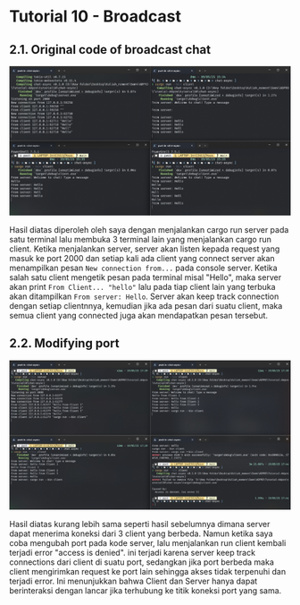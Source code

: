 # Tutorial 10 - Broadcast

## 2.1. Original code of broadcast chat
![alt text](image.png)

Hasil diatas diperoleh oleh saya dengan menjalankan cargo run server pada satu terminal lalu membuka 3 terminal lain yang menjalankan cargo run client. Ketika menjalankan server, server akan listen kepada request yang masuk ke port 2000 dan setiap kali ada client yang connect server akan menampilkan pesan `New connection from...` pada console server. Ketika salah satu client mengetik pesan pada terminal misal "Hello", maka server akan print `From Client... "hello"` lalu pada tiap client lain yang terbuka akan ditampilkan `From server: Hello`. Server akan keep track connection dengan setiap clientnnya, kemudian jika ada pesan dari suatu client, maka semua client yang connected juga akan mendapatkan pesan tersebut.

## 2.2. Modifying port
![alt text](image-1.png)

Hasil diatas kurang lebih sama seperti hasil sebelumnya dimana server dapat menerima koneksi dari 3 client yang berbeda. Namun ketika saya coba mengubah port pada kode server, lalu menjalankan run client kembali terjadi error "access is denied". ini terjadi karena server keep track connections dari client di suatu port, sedangkan jika port berbeda maka client mengirimkan request ke port lain sehingga akses tidak terpenuhi dan terjadi error. Ini menunjukkan bahwa Client dan Server hanya dapat berinteraksi dengan lancar jika terhubung ke titik koneksi port yang sama.